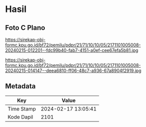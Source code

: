 # Hasil

## Foto C Plano

https://sirekap-obj-formc.kpu.go.id/bf72/pemilu/pdpr/21/71/10/10/05/2171101005008-20240215-012201--fdc99b40-fab7-4151-a0ef-cee67efa5b81.jpg

https://sirekap-obj-formc.kpu.go.id/bf72/pemilu/pdpr/21/71/10/10/05/2171101005008-20240215-014147--deea6810-ff06-48c7-a936-67a8904f2919.jpg


## Metadata

| Key        | Value               |
| ---------- | ------------------- |
| Time Stamp | 2024-02-17 13:05:41 |
| Kode Dapil | 2101                |



